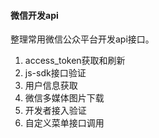 #### 微信开发api
整理常用微信公众平台开发api接口。

1. access_token获取和刷新
2. js-sdk接口验证
3. 用户信息获取
4. 微信多媒体图片下载
5. 开发者接入验证
6. 自定义菜单接口调用